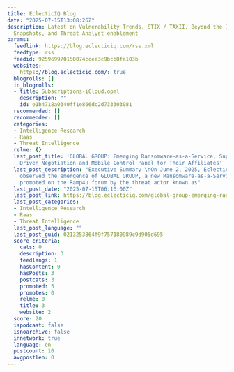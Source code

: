 ```yaml
---
title: EclecticIQ Blog
date: "2025-07-15T13:08:26Z"
description: Latest on Vulnerability Trends, STIX / TAXII, Beyond the IOC, Ransomware
  Snapshots, and Threat Analyst enablement
params:
  feedlink: https://blog.eclecticiq.com/rss.xml
  feedtype: rss
  feedid: 925969970150074ccee3c9bcb8fa103b
  websites:
    https://blog.eclecticiq.com/: true
  blogrolls: []
  in_blogrolls:
  - title: Subscriptions-iCloud.opml
    description: ""
    id: e1b4718a0340ff1e866dc2d733303081
  recommended: []
  recommender: []
  categories:
  - Intelligence Research
  - Raas
  - Threat Intelligence
  relme: {}
  last_post_title: 'GLOBAL GROUP: Emerging Ransomware-as-a-Service, Supporting AI
    Driven Negotiation and Mobile Control Panel for Their Affiliates'
  last_post_description: "Executive Summary \nOn June 2, 2025, EclecticIQ analysts
    observed the emergence of GLOBAL GROUP, a new Ransomware-as-a-Service (RaaS) brand
    promoted on the Ramp4u forum by the threat actor known as"
  last_post_date: "2025-07-15T06:16:00Z"
  last_post_link: https://blog.eclecticiq.com/global-group-emerging-ransomware-as-a-service
  last_post_categories:
  - Intelligence Research
  - Raas
  - Threat Intelligence
  last_post_language: ""
  last_post_guid: 0213253864f9f757180989c9d905d695
  score_criteria:
    cats: 0
    description: 3
    feedlangs: 1
    hasContent: 0
    hasPosts: 3
    postcats: 3
    promoted: 5
    promotes: 0
    relme: 0
    title: 3
    website: 2
  score: 20
  ispodcast: false
  isnoarchive: false
  innetwork: true
  language: en
  postcount: 10
  avgpostlen: 0
---
```


